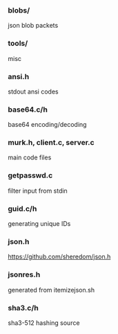 ###  blobs/
json blob packets
### tools/
misc 
### ansi.h
stdout ansi codes 
### base64.c/h
base64 encoding/decoding
### murk.h, client.c, server.c 
main code files 
### getpasswd.c 
filter input from stdin
### guid.c/h
generating unique IDs
### json.h
https://github.com/sheredom/json.h
### jsonres.h
generated from itemizejson.sh
### sha3.c/h
sha3-512 hashing source 
